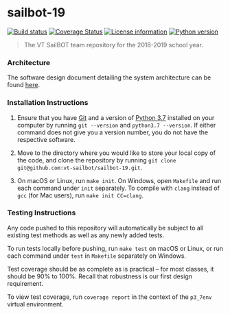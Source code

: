 # sailbot-19

[![Build status](https://travis-ci.com/vt-sailbot/sailbot-19.svg?branch=master)](https://travis-ci.com/vt-sailbot/sailbot-19)
[![Coverage Status](https://coveralls.io/repos/github/vt-sailbot/sailbot-19/badge.svg?branch=master)](https://coveralls.io/github/vt-sailbot/sailbot-19?branch=master)
[![License information](https://img.shields.io/badge/license-MIT-lightgrey.svg)](https://github.com/vt-sailbot/sailbot-19/blob/master/LICENSE)
[![Python version](https://img.shields.io/badge/python-3.7-blue.svg)](https://www.python.org/)

> The VT SailBOT team repository for the 2018-2019 school year.

### Architecture

The software design document detailing the system architecture can be found [here](https://docs.google.com/document/d/1JsAZn4CWerVZ45uQ7lLZehaZM9W0XL9Jg_lDHFKbvsM/edit?usp=sharing).

### Installation Instructions

1. Ensure that you have [Git](https://git-scm.com/downloads) and a version of [Python 3.7](https://www.python.org/downloads/) installed on your computer by running `git --version` and `python3.7 --version`. If either command does not give you a version number, you do not have the respective software.

2. Move to the directory where you would like to store your local copy of the code, and clone the repository by running `git clone git@github.com:vt-sailbot/sailbot-19.git`.

3. On macOS or Linux, run `make init`. On Windows, open `Makefile` and run each command under `init` separately. To compile with `clang` instead of `gcc` (for Mac users), run `make init CC=clang`.

### Testing Instructions

Any code pushed to this repository will automatically be subject to all existing test methods as well as any newly added tests.

To run tests locally before pushing, run `make test` on macOS or Linux, or run each command under `test` in `Makefile` separately on Windows.

Test coverage should be as complete as is practical – for most classes, it should be 90% to 100%. Recall that robustness is our first design requirement.

To view test coverage, run `coverage report` in the context of the `p3_7env` virtual environment.